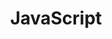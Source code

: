 ---
title: 'JavaScript'
pageIntro: 'A collection of JavaScript topics, tips and tricks to use in daily web development.'
metaTitle: ''
metaDesc: ''
collection: 'javascript'
eleventyNavigation:
  key: JavaScript
  order: 1  
layout: 'layouts/topic-overview.html'
---